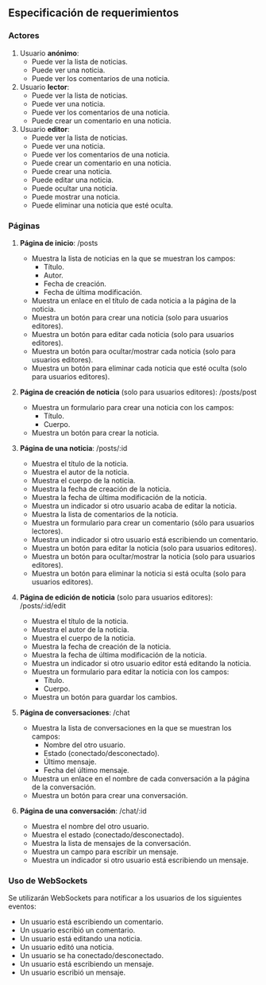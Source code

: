 ## Especificación de requerimientos

### Actores

1. Usuario **anónimo**:
   - Puede ver la lista de noticias.
   - Puede ver una noticia.
   - Puede ver los comentarios de una noticia.
2. Usuario **lector**:
   - Puede ver la lista de noticias.
   - Puede ver una noticia.
   - Puede ver los comentarios de una noticia.
   - Puede crear un comentario en una noticia.
3. Usuario **editor**:
   - Puede ver la lista de noticias.
   - Puede ver una noticia.
   - Puede ver los comentarios de una noticia.
   - Puede crear un comentario en una noticia.
   - Puede crear una noticia.
   - Puede editar una noticia.
   - Puede ocultar una noticia.
   - Puede mostrar una noticia.
   - Puede eliminar una noticia que esté oculta.

### Páginas

1. **Página de inicio**: /posts

   - Muestra la lista de noticias en la que se muestran los campos:
     - Título.
     - Autor.
     - Fecha de creación.
     - Fecha de última modificación.
   - Muestra un enlace en el título de cada noticia a la página de la noticia.
   - Muestra un botón para crear una noticia (solo para usuarios editores).
   - Muestra un botón para editar cada noticia (solo para usuarios editores).
   - Muestra un botón para ocultar/mostrar cada noticia (solo para usuarios editores).
   - Muestra un botón para eliminar cada noticia que esté oculta (solo para usuarios editores).

2. **Página de creación de noticia** (solo para usuarios editores): /posts/post

   - Muestra un formulario para crear una noticia con los campos:
     - Título.
     - Cuerpo.
   - Muestra un botón para crear la noticia.

3. **Página de una noticia**: /posts/:id

   - Muestra el título de la noticia.
   - Muestra el autor de la noticia.
   - Muestra el cuerpo de la noticia.
   - Muestra la fecha de creación de la noticia.
   - Muestra la fecha de última modificación de la noticia.
   - Muestra un indicador si otro usuario acaba de editar la noticia.
   - Muestra la lista de comentarios de la noticia.
   - Muestra un formulario para crear un comentario (sólo para usuarios lectores).
   - Muestra un indicador si otro usuario está escribiendo un comentario.
   - Muestra un botón para editar la noticia (solo para usuarios editores).
   - Muestra un botón para ocultar/mostrar la noticia (solo para usuarios editores).
   - Muestra un botón para eliminar la noticia si está oculta (solo para usuarios editores).

4. **Página de edición de noticia** (solo para usuarios editores): /posts/:id/edit

   - Muestra el título de la noticia.
   - Muestra el autor de la noticia.
   - Muestra el cuerpo de la noticia.
   - Muestra la fecha de creación de la noticia.
   - Muestra la fecha de última modificación de la noticia.
   - Muestra un indicador si otro usuario editor está editando la noticia.
   - Muestra un formulario para editar la noticia con los campos:
     - Título.
     - Cuerpo.
   - Muestra un botón para guardar los cambios.

5. **Página de conversaciones**: /chat

   - Muestra la lista de conversaciones en la que se muestran los campos:
     - Nombre del otro usuario.
     - Estado (conectado/desconectado).
     - Último mensaje.
     - Fecha del último mensaje.
   - Muestra un enlace en el nombre de cada conversación a la página de la conversación.
   - Muestra un botón para crear una conversación.

6. **Página de una conversación**: /chat/:id

   - Muestra el nombre del otro usuario.
   - Muestra el estado (conectado/desconectado).
   - Muestra la lista de mensajes de la conversación.
   - Muestra un campo para escribir un mensaje.
   - Muestra un indicador si otro usuario está escribiendo un mensaje.

### Uso de WebSockets

Se utilizarán WebSockets para notificar a los usuarios de los siguientes eventos:

- Un usuario está escribiendo un comentario.
- Un usuario escribió un comentario.
- Un usuario está editando una noticia.
- Un usuario editó una noticia.
- Un usuario se ha conectado/desconectado.
- Un usuario está escribiendo un mensaje.
- Un usuario escribió un mensaje.
